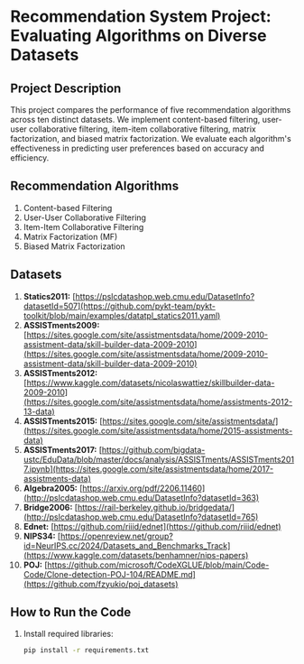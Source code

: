 # Recommendation System Project: Evaluating Algorithms on Diverse Datasets

## Project Description

This project compares the performance of five recommendation algorithms across ten distinct datasets. We implement content-based filtering, user-user collaborative filtering, item-item collaborative filtering, matrix factorization, and biased matrix factorization. We evaluate each algorithm's effectiveness in predicting user preferences based on accuracy and efficiency.

## Recommendation Algorithms

1. Content-based Filtering
2. User-User Collaborative Filtering
3. Item-Item Collaborative Filtering
4. Matrix Factorization (MF)
5. Biased Matrix Factorization

## Datasets

1. **Statics2011:** [https://pslcdatashop.web.cmu.edu/DatasetInfo?datasetId=507](https://github.com/pykt-team/pykt-toolkit/blob/main/examples/datatpl_statics2011.yaml)
2. **ASSISTments2009:** [https://sites.google.com/site/assistmentsdata/home/2009-2010-assistment-data/skill-builder-data-2009-2010](https://sites.google.com/site/assistmentsdata/home/2009-2010-assistment-data/skill-builder-data-2009-2010)
3. **ASSISTments2012:** [https://www.kaggle.com/datasets/nicolaswattiez/skillbuilder-data-2009-2010](https://sites.google.com/site/assistmentsdata/home/assistments-2012-13-data)
4. **ASSISTments2015:** [https://sites.google.com/site/assistmentsdata/](https://sites.google.com/site/assistmentsdata/home/2015-assistments-data)
5. **ASSISTments2017:** [https://github.com/bigdata-ustc/EduData/blob/master/docs/analysis/ASSISTments/ASSISTments2017.ipynb](https://sites.google.com/site/assistmentsdata/home/2017-assistments-data)
6. **Algebra2005:** [https://arxiv.org/pdf/2206.11460](http://pslcdatashop.web.cmu.edu/DatasetInfo?datasetId=363)
7. **Bridge2006:** [https://rail-berkeley.github.io/bridgedata/](http://pslcdatashop.web.cmu.edu/DatasetInfo?datasetId=765)
8. **Ednet:** [https://github.com/riiid/ednet](https://github.com/riiid/ednet)
9. **NIPS34:** [https://openreview.net/group?id=NeurIPS.cc/2024/Datasets_and_Benchmarks_Track](https://www.kaggle.com/datasets/benhamner/nips-papers)
10. **POJ:** [https://github.com/microsoft/CodeXGLUE/blob/main/Code-Code/Clone-detection-POJ-104/README.md](https://github.com/fzyukio/poj_datasets)

## How to Run the Code

1. Install required libraries:

   ```bash
   pip install -r requirements.txt
